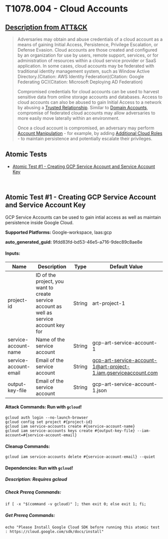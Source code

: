 # T1078.004 - Cloud Accounts
## [Description from ATT&CK](https://attack.mitre.org/techniques/T1078/004)
<blockquote>Adversaries may obtain and abuse credentials of a cloud account as a means of gaining Initial Access, Persistence, Privilege Escalation, or Defense Evasion. Cloud accounts are those created and configured by an organization for use by users, remote support, services, or for administration of resources within a cloud service provider or SaaS application. In some cases, cloud accounts may be federated with traditional identity management system, such as Window Active Directory.(Citation: AWS Identity Federation)(Citation: Google Federating GC)(Citation: Microsoft Deploying AD Federation)

Compromised credentials for cloud accounts can be used to harvest sensitive data from online storage accounts and databases. Access to cloud accounts can also be abused to gain Initial Access to a network by abusing a [Trusted Relationship](https://attack.mitre.org/techniques/T1199). Similar to [Domain Accounts](https://attack.mitre.org/techniques/T1078/002), compromise of federated cloud accounts may allow adversaries to more easily move laterally within an environment.

Once a cloud account is compromised, an adversary may perform [Account Manipulation](https://attack.mitre.org/techniques/T1098) - for example, by adding [Additional Cloud Roles](https://attack.mitre.org/techniques/T1098/003) - to maintain persistence and potentially escalate their privileges.</blockquote>

## Atomic Tests

- [Atomic Test #1 - Creating GCP Service Account and Service Account Key](#atomic-test-1---creating-gcp-service-account-and-service-account-key)


<br/>

## Atomic Test #1 - Creating GCP Service Account and Service Account Key
GCP Service Accounts can be used to gain intial access as well as maintain persistence inside Google Cloud.

**Supported Platforms:** Google-workspace, Iaas:gcp


**auto_generated_guid:** 9fdd83fd-bd53-46e5-a716-9dec89c8ae8e





#### Inputs:
| Name | Description | Type | Default Value |
|------|-------------|------|---------------|
| project-id | ID of the project, you want to create service account as well as service account key for | String | art-project-1|
| service-account-name | Name of the service account | String | gcp-art-service-account-1|
| service-account-email | Email of the service account | String | gcp-art-service-account-1@art-project-1.iam.gserviceaccount.com|
| output-key-file | Email of the service account | String | gcp-art-service-account-1.json|


#### Attack Commands: Run with `gcloud`! 


```gcloud
gcloud auth login --no-launch-browser
gcloud config set project #{project-id}
gcloud iam service-accounts create #{service-account-name}
gcloud iam service-accounts keys create #{output-key-file} --iam-account=#{service-account-email}
```

#### Cleanup Commands:
```gcloud
gcloud iam service-accounts delete #{service-account-email} --quiet
```



#### Dependencies:  Run with `gcloud`!
##### Description: Requires gcloud
##### Check Prereq Commands:
```gcloud
if [ -x "$(command -v gcloud)" ]; then exit 0; else exit 1; fi;
```
##### Get Prereq Commands:
```gcloud
echo "Please Install Google Cloud SDK before running this atomic test : https://cloud.google.com/sdk/docs/install"
```




<br/>
